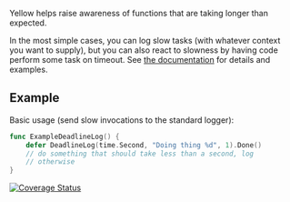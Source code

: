Yellow helps raise awareness of functions that are taking longer than
expected.

In the most simple cases, you can log slow tasks (with whatever
context you want to supply), but you can also react to slowness by
having code perform some task on timeout.  See
[the documentation][docs] for details and examples.

## Example

Basic usage (send slow invocations to the standard logger):

```go
func ExampleDeadlineLog() {
	defer DeadlineLog(time.Second, "Doing thing %d", 1).Done()
	// do something that should take less than a second, log
	// otherwise
}
```

[![Coverage Status](https://coveralls.io/repos/dustin/yellow/badge.png?branch=master)](https://coveralls.io/r/dustin/yellow?branch=master)

[docs]: http://godoc.org/github.com/dustin/yellow

